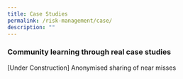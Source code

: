 ```yaml
---
title: Case Studies
permalink: /risk-management/case/
description: ""
---
```

### Community learning through real case studies

[Under Construction] Anonymised sharing of near misses